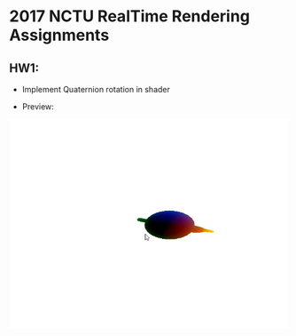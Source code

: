 # 2017 NCTU RealTime Rendering Assignments

## HW1:

* Implement Quaternion rotation in shader

* Preview:

<img src='img/hw1.gif'>

